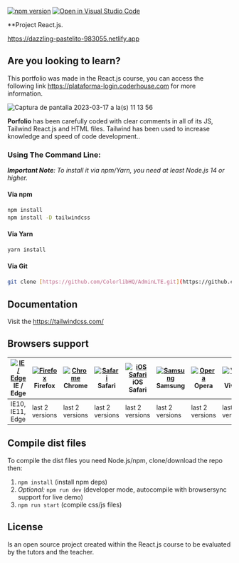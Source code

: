 
[![npm version](https://img.shields.io/npm/v/admin-lte/latest.svg)](https://www.npmjs.com/package/admin-lte)
[![Open in Visual Studio Code](https://open.vscode.dev/badges/open-in-vscode.svg)](https://open.vscode.dev/ColorlibHQ/AdminLTE)

**Project React.js.

https://dazzling-pastelito-983055.netlify.app

## Are you looking to learn?

This portfolio was made in the React.js course, you can access the following link <https://plataforma-login.coderhouse.com> for more information.

![Captura de pantalla 2023-03-17 a la(s) 11 13 56](https://user-images.githubusercontent.com/89709211/225929860-e1af2e6e-8a7c-44d3-bb2e-b0c09a402d34.png)


**Porfolio** has been carefully coded with clear comments in all of its JS, Tailwind React.js and HTML files.
Tailwind has been used to increase knowledge and speed of code development..


### Using The Command Line:
_**Important Note**: To install it via npm/Yarn, you need at least Node.js 14 or higher._
#### Via npm
```bash
npm install
npm install -D tailwindcss
```
#### Via Yarn
```bash
yarn install
```
#### Via Git
```bash
git clone [https://github.com/ColorlibHQ/AdminLTE.git](https://github.com/Aguilar1998/PreEntrega2-Aguilar-React.git)
```


## Documentation

Visit the https://tailwindcss.com/ 

## Browsers support

| [<img src="https://raw.githubusercontent.com/alrra/browser-logos/master/src/edge/edge_48x48.png" alt="IE / Edge" width="24px" height="24px" />](http://godban.github.io/browsers-support-badges/)<br/>IE / Edge | [<img src="https://raw.githubusercontent.com/alrra/browser-logos/master/src/firefox/firefox_48x48.png" alt="Firefox" width="24px" height="24px" />](http://godban.github.io/browsers-support-badges/)<br/>Firefox | [<img src="https://raw.githubusercontent.com/alrra/browser-logos/master/src/chrome/chrome_48x48.png" alt="Chrome" width="24px" height="24px" />](http://godban.github.io/browsers-support-badges/)<br/>Chrome | [<img src="https://raw.githubusercontent.com/alrra/browser-logos/master/src/safari/safari_48x48.png" alt="Safari" width="24px" height="24px" />](http://godban.github.io/browsers-support-badges/)<br/>Safari | [<img src="https://raw.githubusercontent.com/alrra/browser-logos/master/src/safari-ios/safari-ios_48x48.png" alt="iOS Safari" width="24px" height="24px" />](http://godban.github.io/browsers-support-badges/)<br/>iOS Safari | [<img src="https://raw.githubusercontent.com/alrra/browser-logos/master/src/samsung-internet/samsung-internet_48x48.png" alt="Samsung" width="24px" height="24px" />](http://godban.github.io/browsers-support-badges/)<br/>Samsung | [<img src="https://raw.githubusercontent.com/alrra/browser-logos/master/src/opera/opera_48x48.png" alt="Opera" width="24px" height="24px" />](http://godban.github.io/browsers-support-badges/)<br/>Opera | [<img src="https://raw.githubusercontent.com/alrra/browser-logos/master/src/vivaldi/vivaldi_48x48.png" alt="Vivaldi" width="24px" height="24px" />](http://godban.github.io/browsers-support-badges/)<br/>Vivaldi | [<img src="https://raw.githubusercontent.com/alrra/browser-logos/master/src/electron/electron_48x48.png" alt="Electron" width="24px" height="24px" />](http://godban.github.io/browsers-support-badges/)<br/>Electron |
| --------- | --------- | --------- | --------- | --------- | --------- | --------- | --------- | --------- |
| IE10, IE11, Edge| last 2 versions| last 2 versions| last 2 versions| last 2 versions| last 2 versions| last 2 versions| last 2 versions| last 2 versions


## Compile dist files

To compile the dist files you need Node.js/npm, clone/download the repo then:

1. `npm install` (install npm deps)
2. _Optional:_ `npm run dev` (developer mode, autocompile with browsersync support for live demo)
3. `npm run start` (compile css/js files)


## License

Is an open source project created within the React.js course to be evaluated by the tutors and the teacher.
